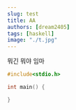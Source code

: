 ```yaml
---
slug: test
title: AA
authors: [dream2405]
tags: [haskell]
image: "./t.jpg"
---
```


뭐긴 뭐야 임마
```c
#include<stdio.h>

int main() {

}
```
<!-- truncate -->